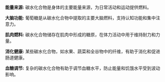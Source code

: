 **能量来源:** 碳水化合物是身体的主要能量来源，为日常活动和运动提供燃料。

**大脑功能:** 葡萄糖是从碳水化合物中提取的主要大脑燃料，支持认知功能和集中注意力。

**肌肉燃料:** 碳水化合物储存在肌肉中形成的糖原，在体力活动中用于维持耐力和力量。

**消化健康:** 某些碳水化合物，如水果、蔬菜和全谷物中的纤维，有助于消化和促进肠道健康。

**血糖调节:** 复杂的碳水化合物有助于调节血糖水平，防止能量和饥饿水平受到波动影响。
